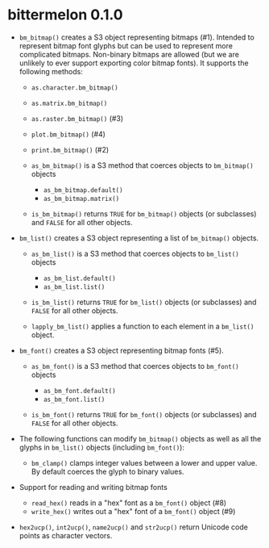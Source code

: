 bittermelon 0.1.0
=================

* `bm_bitmap()` creates a S3 object representing bitmaps (#1). 
   Intended to represent bitmap font glyphs but can be used
   to represent more complicated bitmaps.
   Non-binary bitmaps are allowed 
   (but we are unlikely to ever support exporting color bitmap fonts).
   It supports the following methods:

  * `as.character.bm_bitmap()`
  * `as.matrix.bm_bitmap()`
  * `as.raster.bm_bitmap()` (#3)
  * `plot.bm_bitmap()` (#4)
  * `print.bm_bitmap()` (#2)

  * `as_bm_bitmap()` is a S3 method that coerces objects to `bm_bitmap()` objects
  
    * `as_bm_bitmap.default()`
    * `as_bm_bitmap.matrix()`

  * `is_bm_bitmap()`  returns `TRUE` for `bm_bitmap()` objects (or subclasses)
    and `FALSE` for all other objects.

* `bm_list()` creates a S3 object representing a list of `bm_bitmap()` objects.

  * `as_bm_list()` is a S3 method that coerces objects to `bm_list()` objects

    * `as_bm_list.default()` 
    * `as_bm_list.list()` 

  * `is_bm_list()`  returns `TRUE` for `bm_list()` objects (or subclasses)
    and `FALSE` for all other objects.

  * `lapply_bm_list()` applies a function to each element in a `bm_list()` object.

* `bm_font()` creates a S3 object representing bitmap fonts (#5).

  * `as_bm_font()` is a S3 method that coerces objects to `bm_font()` objects

    * `as_bm_font.default()`
    * `as_bm_font.list()` 

  * `is_bm_font()` returns `TRUE` for `bm_font()` objects (or subclasses)
    and `FALSE` for all other objects.

* The following functions can modify `bm_bitmap()` objects 
  as well as all the glyphs in `bm_list()` objects (including `bm_font()`):

  * `bm_clamp()` clamps integer values between a lower and upper value.
    By default coerces the glyph to binary values.

* Support for reading and writing bitmap fonts

    * `read_hex()` reads in a "hex" font as a `bm_font()` object (#8)
    * `write_hex()` writes out a "hex" font of a `bm_font()` object (#9)

* `hex2ucp()`, `int2ucp()`, `name2ucp()` and  `str2ucp()`
  return Unicode code points as character vectors.
